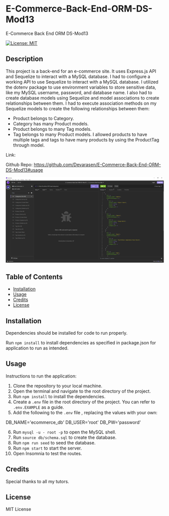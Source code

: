 # E-Commerce-Back-End-ORM-DS-Mod13

E-Commerce Back End ORM DS-Mod13

[![License: MIT](https://img.shields.io/badge/License-MIT-yellow.svg)](https://opensource.org/licenses/MIT)

## Description

This project is a back-end for an e-commerce site. It uses Express.js API and Sequelize to interact with a MySQL database. I had to configure a working API to use Sequelize to interact with a MySQL database. I utilized the dotenv package to use environment variables to store sensitive data, like my MySQL username, password, and database name. I also had to create database models using Sequelize and model associations to create relationships between them. I had to execute association methods on my Sequelize models to create the following relationships between them:
- Product belongs to Category.
- Category has many Product models.
- Product belongs to many Tag models. 
- Tag belongs to many Product models.
I allowed products to have multiple tags and tags to have many products by using the ProductTag through model.


Link: 

Github Repo: https://github.com/Devarasen/E-Commerce-Back-End-ORM-DS-Mod13#usage

![Screenshot](./assets/Project%20Screenshot.PNG)

## Table of Contents

- [Installation](#installation)
- [Usage](#usage)
- [Credits](#credits)
- [License](#license)

## Installation

Dependencies should be installed for code to run properly.

Run `npm install` to install dependencies as specified in package.json for application to run as intended.


## Usage

Instructions to run the application:

1.  Clone the repository to your local machine.
2.  Open the terminal and navigate to the root directory of the project.
3.  Run `npm install` to install the dependencies.
4.  Create a `.env` file in the root directory of the project. You can refer to `.env.EXAMPLE` as a guide.
5.  Add the following to the `.env` file , replacing the values with your own:

DB_NAME='ecommerce_db'
DB_USER='root'
DB_PW='password'

6. Run `mysql -u - root -p` to open the MySQL shell.
7. Run `source db/schema.sql` to create the database.
8. Run `npm run seed` to seed the database.
9. Run `npm start` to start the server.
10. Open Insomnia to test the routes.



## Credits

Special thanks to all my tutors.

## License

MIT License

